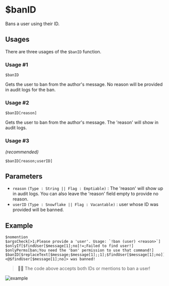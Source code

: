 # $banID
Bans a user using their ID.

## Usages
There are three usages of the `$banID` function.

### Usage #1
```
$banID
```
Gets the user to ban from the author's message. No reason will be provided in audit logs for the ban.

### Usage #2
```
$banID[reason]
```
Gets the user to ban from the author's message. The 'reason' will show in audit logs.

### Usage #3
*(recommended)*

```
$banID[reason;userID]
```

## Parameters 
- `reason` `(Type : String || Flag : Emptiable)` : The 'reason' will show up in audit logs. You can also leave the 'reason' field empty to provide no reason.
- `userID` `(Type : Snowflake || Flag : Vacantable)` : user whose ID was provided will be banned.



## Example
```
$nomention
$argsCheck[>1;Please provide a 'user'. Usage: `!ban (user) <reason>`]
$onlyIf[$findUser[$message[1];no]!=;Failed to find user!]
$onlyPerms[ban;You need the 'ban' permission to use that command!]
$banID[$replaceText[$message;$message[1];;1];$findUser[$message[1];no]]
<@$findUser[$message[1];no]> was banned!
```
> 🧙‍♂️ The code above accepts both IDs or mentions to ban a user!

![example](https://user-images.githubusercontent.com/69215413/119884309-7ba03680-befe-11eb-80c7-93991297abf7.png)
